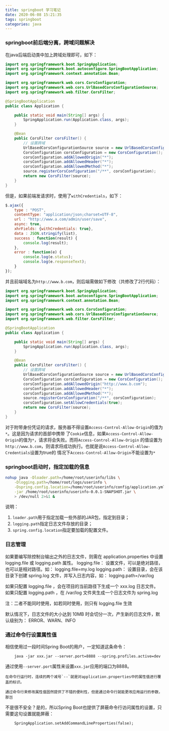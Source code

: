 ```yaml
---
title: springboot 学习笔记
date: 2020-06-08 15:21:35
tags: springboot
categories: java
---
```


### springboot前后端分离，跨域问题解决
在java后端启动类中加上跨域处理即可，如下：
``` java
import org.springframework.boot.SpringApplication;
import org.springframework.boot.autoconfigure.SpringBootApplication;
import org.springframework.context.annotation.Bean;

import org.springframework.web.cors.CorsConfiguration;
import org.springframework.web.cors.UrlBasedCorsConfigurationSource;
import org.springframework.web.filter.CorsFilter;

@SpringBootApplication
public class Application {

    public static void main(String[] args) {
        SpringApplication.run(Application.class, args);
    }

    @Bean
    public CorsFilter corsFilter() {
        // 设置跨域
        UrlBasedCorsConfigurationSource source = new UrlBasedCorsConfigurationSource();
        CorsConfiguration corsConfiguration = new CorsConfiguration();
        corsConfiguration.addAllowedOrigin("*");
        corsConfiguration.addAllowedHeader("*");
        corsConfiguration.addAllowedMethod("*");
        source.registerCorsConfiguration("/**", corsConfiguration);
        return new CorsFilter(source);
    }
}
```

但是，如果前端发请求时，使用了`withCredentials`，如下：
``` javascript
$.ajax({
    type : "POST",
    contentType: "application/json;charset=UTF-8",
    url : "http://www.a.com/admin/user/save",
    async: true,
    xhrFields: {withCredentials: true},
    data : JSON.stringify(list),
    success : function(result) {
        console.log(result);
    },
    error : function(e) {
        console.log(e.status);
        console.log(e.responseText);
    }
});
```

并且前端域名为`http://www.b.com`，则后端需做如下修改（共修改了2行代码）：
``` java
import org.springframework.boot.SpringApplication;
import org.springframework.boot.autoconfigure.SpringBootApplication;
import org.springframework.context.annotation.Bean;

import org.springframework.web.cors.CorsConfiguration;
import org.springframework.web.cors.UrlBasedCorsConfigurationSource;
import org.springframework.web.filter.CorsFilter;

@SpringBootApplication
public class Application {

    public static void main(String[] args) {
        SpringApplication.run(Application.class, args);
    }

    @Bean
    public CorsFilter corsFilter() {
        // 设置跨域
        UrlBasedCorsConfigurationSource source = new UrlBasedCorsConfigurationSource();
        CorsConfiguration corsConfiguration = new CorsConfiguration();
        corsConfiguration.addAllowedOrigin("http://www.b.com");           // 这里要指定域名
        corsConfiguration.addAllowedHeader("*");
        corsConfiguration.addAllowedMethod("*");
        source.registerCorsConfiguration("/**", corsConfiguration);
        corsConfiguration.setAllowCredentials(true);                      // 增加这行
        return new CorsFilter(source);
    }
}
```

对于附带身份凭证的请求，服务器不得设置`Access-Control-Allow-Origin`的值为`*`。这是因为请求的首部中携带
了`Cookie`信息，如果`Access-Control-Allow-Origin`的值为`*`，请求将会失败。而将`Access-Control-Allow-Origin`
的值设置为`http://www.b.com`，则请求将成功执行。也就是说`Access-Control-Allow-Credentials`设置为true的
情况下`Access-Control-Allow-Origin`不能设置为`*`


### springboot启动时，指定加载的信息
``` bash
nohup java -Dloader.path=/home/root/userinfo/libs \
    -Dlogging.path=/home/root/logs/userinfo \
    -Dspring.config.location=/home/root/userinfo/config/application.yml \
    -jar /home/root/userinfo/userinfo-0.0.1-SNAPSHOT.jar \
    > /dev/null 2>&1 &
```

说明：
1. `loader.path`用于指定加载一些外部的JAR包，指定到目录；
2. `logging.path`指定日志文件存放的目录；
3. `spring.config.location`指定要加载的配置文件。

### 日志管理
如果要编写除控制台输出之外的日志文件，则需在 application.properties 中设置 logging.file 或 logging.path 属性。
logging.file： 设置文件，可以是绝对路径，也可以是相对路径。如： logging.file=my.log
logging.path： 设置目录，会在该目录下创建 spring.log 文件，并写入日志内容，如： logging.path=/var/log

如果只配置 logging.file ，会在项目的当前路径下生成一个 xxx.log 日志文件。
如果只配置 logging.path ，在 /var/log 文件夹生成一个日志文件为 spring.log

注：二者不能同时使用，如若同时使用，则只有 logging.file 生效

默认情况下，日志文件的大小达到 10MB 时会切分一次，产生新的日志文件，默认级别为： ERROR、WARN、INFO


### 通过命令行设置属性值
相信使用过一段时间Spring Boot的用户，一定知道这条命令：

        java -jar xxx.jar --server.port=8888 --spring.profiles.active=dev

通过使用`--server.port`属性来设置`xxx.jar`应用的端口为8888。

    在命令行运行时，连续的两个减号`--`就是对application.properties中的属性值进行覆盖的标识。

    通过命令行来修改属性值固然提供了不错的便利性，但是通过命令行就能更改应用运行的参数，那岂
不是很不安全？是的，所以Spring Boot也提供了屏蔽命令行访问属性的设置，只需要这句设置就能屏蔽：

        SpringApplication.setAddCommandLineProperties(false);


